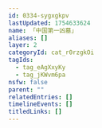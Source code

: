```yaml
---
id: 0334-sygxgkpv
lastUpdated: 1754633624
name: 「中国第一凶墓」
aliases: []
layer: 2
categoryId: cat_r0rzgkOi
tagIds:
  - tag_eAgXxyKy
  - tag_jKWvm6pa
nsfw: false
parent: ""
relatedEntries: []
timelineEvents: []
titledLinks: []
---
```


